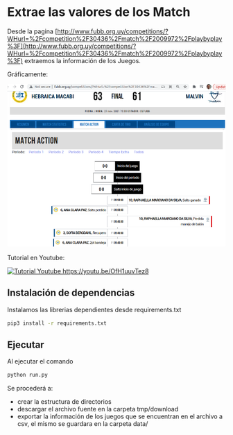 # Extrae las valores de los Match 

Desde la pagina [http://www.fubb.org.uy/competitions/?WHurl=%2Fcompetition%2F30436%2Fmatch%2F2009972%2Fplaybyplay%3F](http://www.fubb.org.uy/competitions/?WHurl=%2Fcompetition%2F30436%2Fmatch%2F2009972%2Fplaybyplay%3F) 
extraemos la información de los Juegos.


Gráficamente:

![Match](assets/img/captura.png "Juego.")

Tutorial en Youtube:

[![Tutorial Youtube https://youtu.be/OfH1uuvTez8 ](https://img.youtube.com/vi/OfH1uuvTez8/0.jpg)](https://www.youtube.com/watch?v=OfH1uuvTez8)



## Instalación de dependencias
Instalamos las librerias dependientes desde requirements.txt

```bash
pip3 install -r requirements.txt
```

## Ejecutar
Al ejecutar el comando 

```bash
python run.py
```
Se procederá a:
 - crear la estructura de directorios
 - descargar el archivo fuente en la carpeta tmp/download
 - exportar la información de los juegos que se encuentran en el archivo a csv, el mismo se guardara en la carpeta data/


